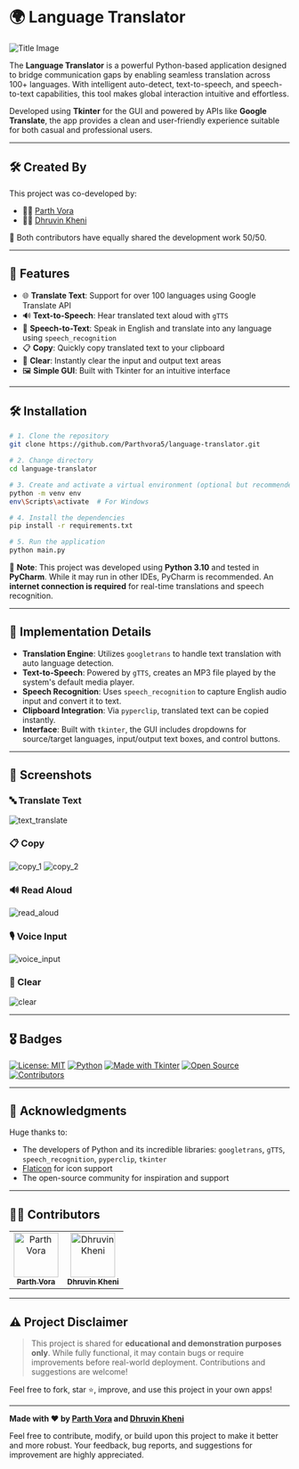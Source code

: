 # 🌍 Language Translator

![Title Image](https://github.com/ashin-coder/language-translator/assets/73836674/04a6874c-adf6-4ba1-9030-83253d386e8f)

The **Language Translator** is a powerful Python-based application designed to bridge communication gaps by enabling seamless translation across 100+ languages. With intelligent auto-detect, text-to-speech, and speech-to-text capabilities, this tool makes global interaction intuitive and effortless.

Developed using **Tkinter** for the GUI and powered by APIs like **Google Translate**, the app provides a clean and user-friendly experience suitable for both casual and professional users.

---

## 🛠 Created By

This project was co-developed by:

- 👨‍💻 [Parth Vora](https://github.com/Parthvora5)
- 👨‍💻 [Dhruvin Kheni](https://github.com/Khenidhruvin2001)

👥 Both contributors have equally shared the development work 50/50.

---

## 🚀 Features

- 🌐 **Translate Text**: Support for over 100 languages using Google Translate API
- 🔊 **Text-to-Speech**: Hear translated text aloud with `gTTS`
- 🎤 **Speech-to-Text**: Speak in English and translate into any language using `speech_recognition`
- 📋 **Copy**: Quickly copy translated text to your clipboard
- 🧹 **Clear**: Instantly clear the input and output text areas
- 🖼️ **Simple GUI**: Built with Tkinter for an intuitive interface

---

## 🛠 Installation

```bash
# 1. Clone the repository
git clone https://github.com/Parthvora5/language-translator.git

# 2. Change directory
cd language-translator

# 3. Create and activate a virtual environment (optional but recommended)
python -m venv env
env\Scripts\activate  # For Windows

# 4. Install the dependencies
pip install -r requirements.txt

# 5. Run the application
python main.py
```

📌 **Note**: This project was developed using **Python 3.10** and tested in **PyCharm**. While it may run in other IDEs, PyCharm is recommended. An **internet connection is required** for real-time translations and speech recognition.

---

## 🧩 Implementation Details

- **Translation Engine**: Utilizes `googletrans` to handle text translation with auto language detection.
- **Text-to-Speech**: Powered by `gTTS`, creates an MP3 file played by the system's default media player.
- **Speech Recognition**: Uses `speech_recognition` to capture English audio input and convert it to text.
- **Clipboard Integration**: Via `pyperclip`, translated text can be copied instantly.
- **Interface**: Built with `tkinter`, the GUI includes dropdowns for source/target languages, input/output text boxes, and control buttons.

---

## 📸 Screenshots

### 🔤 Translate Text
![text_translate](https://github.com/ashin-coder/language-translator/assets/73836674/bd609942-9381-444a-912f-9c3183a33727)

### 📋 Copy
![copy_1](https://github.com/ashin-coder/language-translator/assets/73836674/600ff069-707e-4e98-a9fb-cca3edb5ffa7)
![copy_2](https://github.com/ashin-coder/language-translator/assets/73836674/5722d2b1-7d88-4970-b27e-8c67cf76d616)

### 🔊 Read Aloud
![read_aloud](https://github.com/ashin-coder/language-translator/assets/73836674/ca3ee180-f9bc-4f18-b740-770709da3868)

### 🎙 Voice Input
![voice_input](https://github.com/ashin-coder/language-translator/assets/73836674/a1d9ddfc-477c-4946-a37a-19dfd32d9b76)

### 🧹 Clear
![clear](https://github.com/ashin-coder/language-translator/assets/73836674/28b035b4-c624-4823-a49f-e44f3ec9cbac)

---

## 🎖 Badges

[![License: MIT](https://img.shields.io/badge/License-MIT-yellow.svg)](https://opensource.org/licenses/MIT)
[![Python](https://img.shields.io/badge/Python-3.10-blue.svg)](https://www.python.org/)
[![Made with Tkinter](https://img.shields.io/badge/Made%20with-Tkinter-brightgreen)](https://docs.python.org/3/library/tkinter.html)
[![Open Source](https://badges.frapsoft.com/os/v1/open-source.svg?v=103)](https://github.com/Parthvora5/language-translator)
[![Contributors](https://img.shields.io/badge/Contributors-2-blue)](https://github.com/Parthvora5/language-translator/graphs/contributors)

---
 
## 🙏 Acknowledgments

Huge thanks to:
- The developers of Python and its incredible libraries: `googletrans`, `gTTS`, `speech_recognition`, `pyperclip`, `tkinter`
- [Flaticon](https://www.flaticon.com/) for icon support
- The open-source community for inspiration and support

---

## 🧑‍💻 Contributors

<table>
  <tr>
    <td align="center">
      <a href="https://github.com/Parthvora5">
        <img src="https://github.com/Parthvora5.png" width="80px;" alt="Parth Vora"/><br />
        <sub><b>Parth Vora</b></sub>
      </a>
    </td>
    <td align="center">
      <a href="https://github.com/Khenidhruvin2001">
        <img src="https://github.com/Khenidhruvin2001.png" width="80px;" alt="Dhruvin Kheni"/><br />
        <sub><b>Dhruvin Kheni</b></sub>
      </a>
    </td>
  </tr>
</table>

---

## ⚠️ Project Disclaimer

> This project is shared for **educational and demonstration purposes only**. While fully functional, it may contain bugs or require improvements before real-world deployment. Contributions and suggestions are welcome!

Feel free to fork, star ⭐, improve, and use this project in your own apps!

---

**Made with ❤️ by [Parth Vora](https://github.com/Parthvora5) and [Dhruvin Kheni](https://github.com/Khenidhruvin2001)**

Feel free to contribute, modify, or build upon this project to make it better and more robust. Your feedback, bug reports, and suggestions for improvement are highly appreciated.  